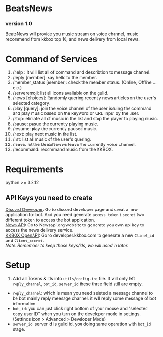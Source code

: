 # BeatsNews   
### version 1.0
BeatsNews will provide you music stream on voice channel,  music recommend from kkbox top 10, and news delivery from local news.  

# Command of Services
1. /help : it will list all of command and describtion to message channel.
2. /reply [member]: say hello to the member.
3. /member_status [member]: check the member status. (Online, Offline ... etc.)
4. /serveremoji: list all icons avaliable on the gulid.
5. /news [choices]: Randomly quering recently news articles on the user's selected category.
6. /play [query]: join the voice channel of the user issuing the command and play music based on the keyword or URL input by the user.
7. /stop: elimate all of music in the list and stop the player to playing music.
8. /pause: pasue the currently playing music.
9. /resume: play the currently paused music.
10. /next: play next music in the list.
11. /list: list all music of the user's quering.
12. /leave: let the BeatsNewws leave the currently voice channel.
13. /recommand: recommand music from the KKBOX.


# Requirements
python >= 3.8.12  
## API Keys you need to create
[Discord Developer](https://discord.com/developers/applications?new_application=true): Go to discord developer page and creat a new application for bot. And you need generate `access_token` / `secret` two different token to access the bot application.  
[News API](https://newsapi.org/): Go to Newsapi.org website to generate you own api key to access the news delivery service.  
[KKBOX OpenAPI](https://developer.kkbox.com/#/signin): Go to developer.kkbox.com to generate a new `Clinet_id` and `Client_secret`.  
*Note: Remember to keep those keys/ids, we will used in later.*  

# Setup  
1. Add all Tokens & Ids into `utils/config.ini` file. It will only left `reply_channel`, `bot_id`, `server_id` these three field still are empty.  
  * `reply_channel`: which is mean you need seleted a message channel to be bot mainly reply meesage channel. it will reply some message of bot information.  
  * `bot_id`: you can just click right bottom of your mouse and "selected copy user ID" when you turn on the developer mode in settings. (Settings icon > Advanced > Developer Mode)
  * `server_id`: server id is gulid id. you doing same operation with `bot_id` stage.

